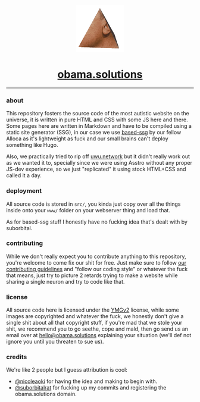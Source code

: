 <div align="center">
	<img src="src/ast/obamaReadme.gif" alt="Look at this handsome man, how he spins after being painfully tortured and turned into a prism! (also fuck you, let me load a 318k gif of Hi-Res Obama Prism spinning)">
	<h1><a href="https://obama.solutions">obama.solutions</a></h1>
</div>

---

### about

This repository fosters the source code of the most autistic website on the universe, it is written in pure HTML and CSS with some JS here and there. Some pages here are written in Markdown and have to be compiled using a static site generator (SSG), in our case we use [based-ssg](https://github.com/alloca123/based-ssg) by our fellow Alloca as it's lightweight as fuck and our small brains can't deploy something like Hugo.

Also, we practically tried to rip off [uwu.network](https://uwu.network) but it didn't really work out as we wanted it to, specially since we were using Asstro without any proper JS-dev experience, so we just "replicated" it using stock HTML+CSS and called it a day.

### deployment

All source code is stored in `src/`, you kinda just copy over all the things inside onto your `www/` folder on your webserver thing and load that.

As for based-ssg stuff I honestly have no fucking idea that's dealt with by suborbital.

### contributing

While we don't really expect you to contribute anything to this repository, you're welcome to come fix our shit for free. Just make sure to follow [our contributing guidelines](http://krisp.sdf.org/contributing.html) and "follow our coding style" or whatever the fuck that means, just try to picture 2 retards trying to make a website while sharing a single neuron and try to code like that.

### license

All source code here is licensed under the [YMGv2](https://github.com/citizensixtynine/ymg-v2) license, while some images are copyrighted and whatever the fuck, we honestly don't give a single shit about all that copyright stuff, if you're mad that we stole your shit, we recommend you to go seethe, cope and mald, then go send us an email over at <hello@obama.solutions> explaining your situation (we'll def not ignore you until you threaten to sue us).

### credits

We're like 2 people but I guess attribution is cool:
- [@nicoleaoki](https://github.com/nicoleaoki) for having the idea and making to begin with.
- [@suborbitalrat](https://github.com/suborbitalrat) for fucking up my commits and registering the obama.solutions domain.
